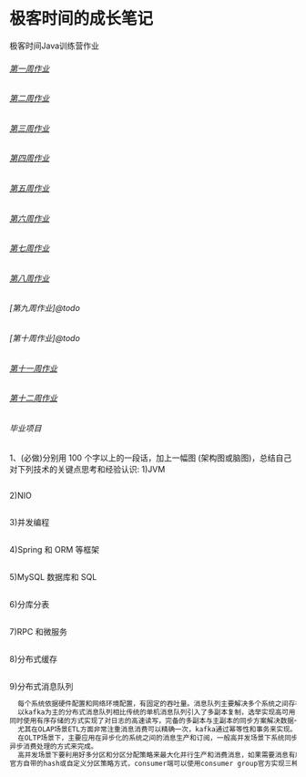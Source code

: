 # 极客时间的成长笔记
极客时间Java训练营作业

###### [第一周作业](https://github.com/zerolbsony/geektime/blob/main/week1/作业.md)

###### [第二周作业](https://github.com/zerolbsony/geektime/blob/main/week2/作业.md)

###### [第三周作业](https://github.com/zerolbsony/geektime/blob/main/week3/作业.md)

###### [第四周作业](https://github.com/zerolbsony/geektime/blob/main/week4/作业.md)

###### [第五周作业](https://github.com/zerolbsony/geektime/blob/main/week5/作业.md)

###### [第六周作业](https://github.com/zerolbsony/geektime/blob/main/week6/作业.md)

###### [第七周作业](https://github.com/zerolbsony/geektime/blob/main/week7/作业.md)

###### [第八周作业](https://github.com/zerolbsony/geektime/blob/main/week8/作业.md)

###### [第九周作业]@todo

###### [第十周作业]@todo

###### [第十一周作业](https://github.com/zerolbsony/geektime/blob/main/week11/作业.md)

###### [第十二周作业](https://github.com/zerolbsony/geektime/blob/main/week12/作业.md)

###### 毕业项目
1、(必做)分别用 100 个字以上的一段话，加上一幅图 (架构图或脑图)，总结自己
对下列技术的关键点思考和经验认识:
1)JVM
```markdown

```

2)NIO
```markdown

```

3)并发编程
```markdown

```

4)Spring 和 ORM 等框架
```markdown

```

5)MySQL 数据库和 SQL
```markdown

```

6)分库分表
```markdown

```

7)RPC 和微服务
```markdown

```

8)分布式缓存
```markdown

```

9)分布式消息队列
```markdown
  每个系统依据硬件配置和网络环境配置，有固定的吞吐量。消息队列主要解决多个系统之间存在上下游依赖关系时，产生的请求等待及积压问题。
  以kafka为主的分布式消息队列相比传统的单机消息队列引入了多副本复制，选举实现高可用，提供多种ACK机制应对多种场景，允许重复消费，及支持事务高级特性，
同时使用有序存储的方式实现了对日志的高速读写，完备的多副本与主副本的同步方案解决数据一致性问题（HW和LEO）。
  尤其在OLAP场景ETL方面非常注重消息消费可以精确一次，kafka通过幂等性和事务来实现。前者能解决单分区的幂等及单个会话内的幂等（不允许宕机），后者是解决宕机情况下的幂等。
  在OLTP场景下，主要应用在异步化的系统之间的消息生产和订阅，一般高并发场景下系统同步调用想快速执行完成复杂业务逻辑并返回结果是不太现实的，只有靠队列+
异步消费处理的方式来完成。
  高并发场景下要利用好多分区和分区分配策略来最大化并行生产和消费消息，如果需要消息有序，需要依据分区内有序还是全分区有序来具体设计。producer端可以使用
官方自带的hash或自定义分区策略方式，consumer端可以使用consumer group官方实现三种消费策略。官方的rebalance机制可以很好应对节点故障的问题，实现分区再分配。
```
